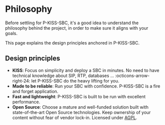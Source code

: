 # Philosophy

Before settling for P-KISS-SBC, it's a good idea to understand the philosophy behind the project, in order to make sure it aligns with your goals.

This page explains the design principles anchored in P-KISS-SBC.

## Design principles

- __KISS__: Focus on simplicity and deploy a SBC in minutes.
  No need to have technical knowledge about SIP, RTP, databases ...
  :octicons-arrow-right-24: let P-KISS-SBC do the heavy lifting for you.
- __Made to be reliable__: Run your SBC with confidence. P-KISS-SBC is a fire and forget application.
- __Fast and lightweight__: P-KISS-SBC is built to be run with excellent performance.
- __Open Source__: Choose a mature and well-funded
  solution built with state-of-the-art Open Source technologies. Keep ownership
  of your content without fear of vendor lock-in. Licensed under [AGPL](license.md).
